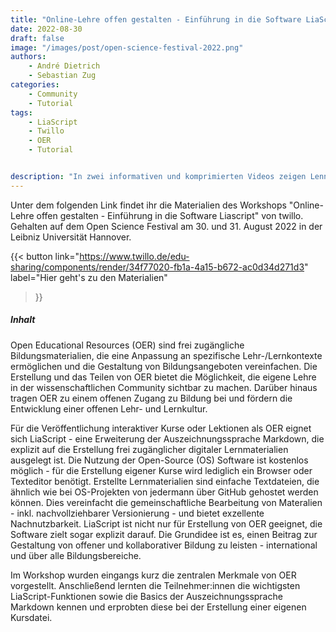 ```yaml
---
title: "Online-Lehre offen gestalten - Einführung in die Software LiaScript (Open Science Festival 2022)"
date: 2022-08-30
draft: false
image: "/images/post/open-science-festival-2022.png"
authors:
    - André Dietrich
    - Sebastian Zug
categories:
    - Community
    - Tutorial
tags:
    - LiaScript
    - Twillo
    - OER
    - Tutorial


description: "In zwei informativen und komprimierten Videos zeigen Lennart Rosseburg und Twillo wie man mit LiaScript effizient Online-Kurse erstellt."
---
```


Unter dem folgenden Link findet ihr die Materialien des Workshops "Online-Lehre offen gestalten - Einführung in die Software Liascript" von twillo. Gehalten auf dem Open Science Festival am 30. und 31. August 2022 in der Leibniz Universität Hannover.

{{< button
link="https://www.twillo.de/edu-sharing/components/render/34f77020-fb1a-4a15-b672-ac0d34d271d3"
label="Hier geht's zu den Materialien"
>}}


##### Inhalt

Open Educational Resources (OER) sind frei zugängliche Bildungsmaterialien, die eine Anpassung an spezifische Lehr-/Lernkontexte ermöglichen und die Gestaltung von Bildungsangeboten vereinfachen. Die Erstellung und das Teilen von OER bietet die Möglichkeit, die eigene Lehre in der wissenschaftlichen Community sichtbar zu machen. Darüber hinaus tragen OER zu einem offenen Zugang zu Bildung bei und fördern die Entwicklung einer offenen Lehr- und Lernkultur.

Für die Veröffentlichung interaktiver Kurse oder Lektionen als OER eignet sich LiaScript - eine Erweiterung der Auszeichnungssprache Markdown, die explizit auf die Erstellung frei zugänglicher digitaler Lernmaterialien ausgelegt ist. Die Nutzung der Open-Source (OS) Software ist kostenlos möglich - für die Erstellung eigener Kurse wird lediglich ein Browser oder Texteditor benötigt. Erstellte Lernmaterialien sind einfache Textdateien, die ähnlich wie bei OS-Projekten von jedermann über GitHub gehostet werden können. Dies vereinfacht die gemeinschaftliche Bearbeitung von Materalien - inkl. nachvollziehbarer Versionierung - und bietet exzellente Nachnutzbarkeit. LiaScript ist nicht nur für Erstellung von OER geeignet, die Software zielt sogar explizit darauf. Die Grundidee ist es, einen Beitrag zur Gestaltung von offener und kollaborativer Bildung zu leisten - international und über alle Bildungsbereiche.

Im Workshop wurden eingangs kurz die zentralen Merkmale von OER vorgestellt. Anschließend lernten die Teilnehmer:innen die wichtigsten LiaScript-Funktionen sowie die Basics der Auszeichnungssprache Markdown kennen und erprobten diese bei der Erstellung einer eigenen Kursdatei.